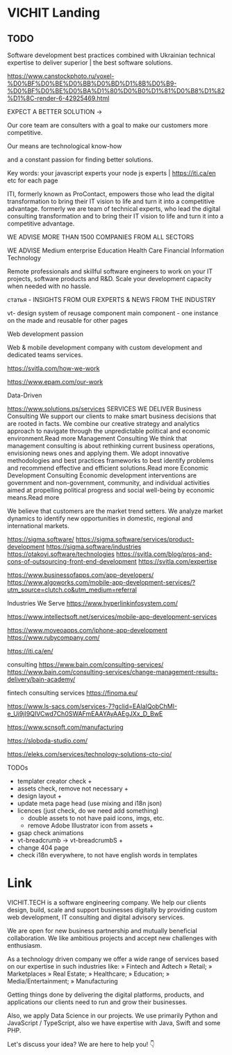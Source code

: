 # VICHIT Landing

## TODO

Software development best practices combined with Ukrainian technical expertise to deliver superior | the best software solutions.

https://www.canstockphoto.ru/voxel-%D0%BF%D0%BE%D0%BB%D0%BD%D1%8B%D0%B9-%D0%BF%D0%BE%D0%BA%D1%80%D0%B0%D1%81%D0%B8%D1%82%D1%8C-render-6-42925469.html

EXPECT A BETTER SOLUTION ->

Our core team are consulters with a goal to make our customers more competitive.

Our means are technological know-how

and a constant passion for finding better solutions.

Key words:
your javascript experts
your node js experts | https://iti.ca/en
etc for each page

ITI, formerly known as ProContact, empowers those who lead the digital transformation to bring their IT vision to life and turn it into a competitive advantage.
formerly we are team of technical experts, who lead the digital consulting transformation and to bring their IT vision to life and turn it into a competitive advantage.

WE ADVISE MORE THAN 1500 COMPANIES FROM ALL SECTORS

WE ADVISE
Medium enterprise
Education
Health Care
Financial
Information Technology

Remote professionals and skillful software engineers to work on your IT projects, software products and R&D. Scale your development capacity when needed with no hassle.

статья - INSIGHTS FROM OUR EXPERTS & NEWS FROM THE INDUSTRY

vt- design system of reusage component
main component - one instance on the made and reusable for other pages

Web development passion

Web & mobile development company with custom development and dedicated teams services.

https://svitla.com/how-we-work

https://www.epam.com/our-work

Data-Driven

https://www.solutions.ps/services
SERVICES WE DELIVER
Business Consulting
We support our clients to make smart business decisions that are rooted in facts. We combine our creative strategy and analytics approach to navigate through the unpredictable political and economic environment.Read more
Management Consulting
We think that management consulting is about rethinking current business operations, envisioning news ones and applying them. We adopt innovative methodologies and best practices frameworks to best identify problems and recommend effective and efficient solutions.Read more
Economic Development Consulting
Economic development interventions are government and non-government, community, and individual activities aimed at propelling political progress and social well-being by economic means.Read more

We believe that customers are the market trend setters. We analyze market dynamics to identify new opportunities in domestic, regional and international markets.

https://sigma.software/
https://sigma.software/services/product-development
https://sigma.software/industries
https://otakoyi.software/technologies
https://svitla.com/blog/pros-and-cons-of-outsourcing-front-end-development
https://svitla.com/expertise

https://www.businessofapps.com/app-developers/
https://www.algoworks.com/mobile-app-development-services/?utm_source=clutch.co&utm_medium=referral

Industries We Serve
https://www.hyperlinkinfosystem.com/

https://www.intellectsoft.net/services/mobile-app-development-services

https://www.moveoapps.com/iphone-app-development
https://www.rubycompany.com/

https://iti.ca/en/

consulting
https://www.bain.com/consulting-services/
https://www.bain.com/consulting-services/change-management-results-delivery/bain-academy/

fintech consulting services
https://finoma.eu/

https://www.ls-sacs.com/services-7?gclid=EAIaIQobChMI-e_Ui9jI9QIVCwd7Ch0SWAFmEAAYAyAAEgJXx_D_BwE

https://www.scnsoft.com/manufacturing

https://sloboda-studio.com/

https://eleks.com/services/technology-solutions-cto-cio/

TODOs

- templater creator check +
- assets check, remove not necessary +
- design layout +
- update meta page head (use mixing and i18n json)
- licences (just check, do we need add something)
  - double assets to not have paid icons, imgs, etc.
  - remove Adobe Illustrator icon from assets +
- gsap check animations
- vt-breadcrumb -> vt-breadcrumbS +
- change 404 page
- check i18n everywhere, to not have english words in templates

# Link

VICHIT.TECH is a software engineering company. We help our clients design, build, scale and support businesses digitally
by providing custom web development, IT consulting and digital advisory services.

We are open for new business partnership and mutually beneficial collaboration. We like ambitious projects and accept
new challenges with enthusiasm.

As a technology driven company we offer a wide range of services based on our expertise in such industries like:
» Fintech and Adtech
» Retail;
» Marketplaces
» Real Estate;
» Healthcare;
» Education;
» Media/Entertainment;
» Manufacturing

Getting things done by delivering the digital platforms, products, and applications our clients need to run and grow their businesses.

Also, we apply Data Science in our projects.
We use primarily Python and JavaScript / TypeScript, also we have expertise with Java, Swift and some PHP.

Let's discuss your idea? We are here to help you! 👇
